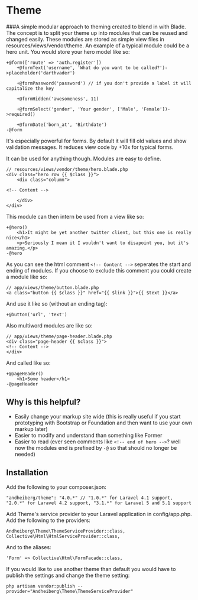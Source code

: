 Theme
===

###A simple modular approach to theming created to blend in with Blade.
The concept is to split your theme up into modules that can be reused and changed easily. These modules are stored as simple view files in resources/views/vendor/theme. An example of a typical module could be a hero unit. You would store your hero model like so:

	+@form(['route' => 'auth.register'])
		+@formText('username', 'What do you want to be called?')->placeholder('darthvader')
		
		+@formPassword('password') // if you don't provide a label it will capitalize the key
		
		+@formHidden('awesomeness', 11)

		+@formSelect('gender', 'Your gender', ['Male', 'Female'])->required()

		+@formDate('born_at', 'Birthdate')
	-@form

It's especially powerful for forms. By default it will fill old values and show validation messages. It reduces view code by +10x for typical forms.

It can be used for anything though. Modules are easy to define.

	// resources/views/vendor/theme/hero.blade.php
	<div class="hero row {{ $class }}">
		<div class="column">

	<!-- Content -->

		</div>
	</div>

This module can then intern be used from a view like so:

	+@hero()
		<h1>It might be yet another twitter client, but this one is really nice</h1>
		<p>Seriously I mean it I wouldn't want to disapoint you, but it's amazing.</p>
	-@hero

As you can see the html comment ```<!-- Content -->``` seperates the start and ending of modules. If you choose to exclude this comment you could create a module like so:

	// app/views/theme/button.blade.php
	<a class="button {{ $class }}" href="{{ $link }}">{{ $text }}</a>

And use it like so (without an ending tag):

	+@button('url', 'text')

Also multiword modules are like so:

	// app/views/theme/page-header.blade.php
	<div class="page-header {{ $class }}">
	<!-- Content -->
	</div>

And called like so:

	+@pageHeader()
		<h1>Some header</h1>
	-@pageHeader

Why is this helpful?
---
* Easily change your markup site wide (this is really useful if you start prototyping with Bootstrap or Foundation and then want to use your own markup later)
* Easier to modify and understand than something like Former
* Easier to read (ever seen comments like ```<!-- end of hero -->```? well now the modules end is prefixed by ```-@``` so that should no longer be needed)


Installation
---
Add the following to your composer.json:

	"andheiberg/theme": "4.0.*" // "1.0.*" for Laravel 4.1 support, "2.0.*" for Laravel 4.2 support, "3.1.*" for Laravel 5 and 5.1 support

Add Theme's service provider to your Laravel application in config/app.php. Add the following to the providers:

	Andheiberg\Theme\ThemeServiceProvider::class,
	Collective\Html\HtmlServiceProvider::class,

And to the aliases:

	'Form' => Collective\Html\FormFacade::class,

If you would like to use another theme than default you would have to publish the settings and change the theme setting:

	php artisan vendor:publish --provider="Andheiberg\Theme\ThemeServiceProvider"
